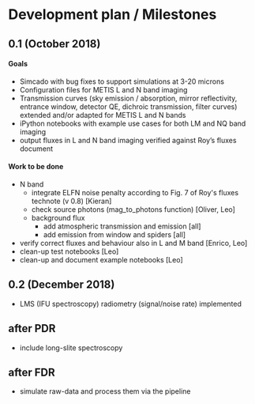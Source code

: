 # Development plan / Milestones
## 0.1 (October 2018)

#### Goals
- Simcado with bug fixes to support simulations at 3-20 microns
- Configuration files for METIS L and N band imaging
- Transmission curves (sky emission / absorption, mirror reflectivity, entrance window, detector QE, dichroic transmission, filter curves) extended and/or adapted for METIS L and N bands
- iPython notebooks with example use cases for both LM and NQ band imaging
- output fluxes in L and N band imaging verified against Roy’s fluxes document

#### Work to be done
- N band
	- integrate ELFN noise penalty according to Fig. 7 of Roy's fluxes technote (v 0.8) [Kieran]
	- check source photons (mag_to_photons function) [Oliver, Leo]
	- background flux
		- add atmospheric transmission and emission [all]
		- add emission from window and spiders [all]
- verify correct fluxes and behaviour also in L and M band [Enrico, Leo]
- clean-up test notebooks [Leo]
- clean-up and document example notebooks [Leo]


## 0.2 (December 2018)
- LMS (IFU spectroscopy) radiometry (signal/noise rate) implemented

## after PDR
- include long-slite spectroscopy

## after FDR
- simulate raw-data and process them via the pipeline